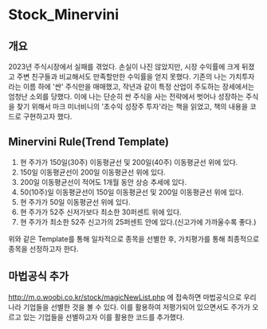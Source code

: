 # Stock_Minervini

## 개요
2023년 주식시장에서 실패를 겪었다. 손실이 나진 않았지만, 시장 수익률에 크게 뒤졌고 주변 친구들과 비교해서도 만족할만한 수익률을 얻지 못했다.
기존의 나는 가치투자라는 이름 하에 '싼' 주식만을 매매했고, 작년과 같이 특정 산업이 주도하는 장세에서는 엄청난 소외를 당했다. 이에 나는 단순히 싼 주식을 사는 전략에서 벗어나 성장하는 주식을 찾기 위해서 마크 미너비니의 '초수익 성장주 투자'라는 책을 읽었고, 책의 내용을 코드로 구현하고자 했다.

## Minervini Rule(Trend Template)
1. 현 주가가 150일(30주) 이동평균선 및 200일(40주) 이동평균선 위에 있다.
2. 150일 이동평균선이 200일 이동평균선 위에 있다.
3. 200일 이동평균선이 적어도 1개월 동안 상승 추세에 있다.
4. 50(10주)일 이동평균선이 150일 이동평균선 및 200일 이동평균선 위에 있다.
5. 현 주가가 50일 이동평균선 위에 있다.
6. 현 주가가 52주 신저가보다 최소한 30퍼센트 위에 있다.
7. 현 주가가 최소한 52주 신고가의 25퍼센트 안에 있다.(신고가에 가까울수록 좋다.)

위와 같은 Template를 통해 일차적으로 종목을 선별한 후, 가치평가를 통해 최종적으로 종목을 선정하고자 한다.

## 마법공식 추가
http://m.o.woobi.co.kr/stock/magicNewList.php 에 접속하면 마법공식으로 우리나라 기업들을 선별한 것을 볼 수 있다.
이를 활용하여 저평가되어 있으면서도 주가가 오르고 있는 기업들을 선별하고자 이를 활용한 코드를 추가했다.
